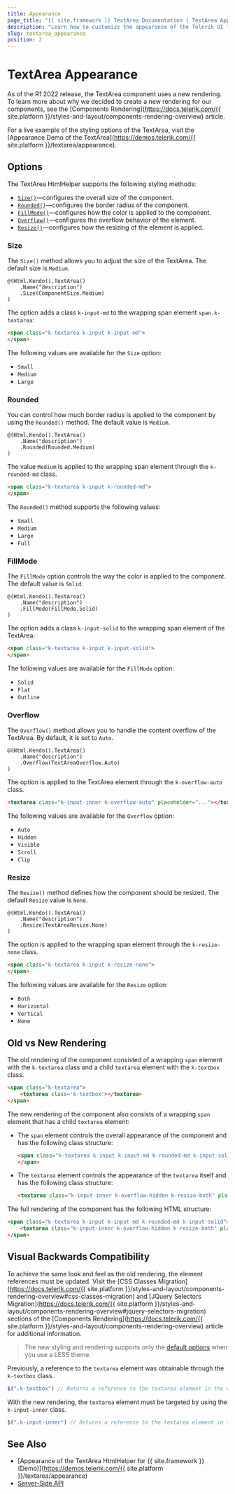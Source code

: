 ```yaml
---
title: Appearance
page_title: "{{ site.framework }} TextArea Documentation | TextArea Appearance"
description: "Learn how to customize the appearance of the Telerik UI TextArea HtmlHelper for {{ site.framework }}."
slug: textarea_appearance
position: 2
---
```


# TextArea Appearance

As of the R1 2022 release, the TextArea component uses a new rendering. To learn more about why we decided to create a new rendering for our components, see the [Components Rendering](https://docs.telerik.com/{{ site.platform }}/styles-and-layout/components-rendering-overview) article.

For a live example of the styling options of the TextArea, visit the [Appearance Demo of the TextArea](https://demos.telerik.com/{{ site.platform }}/textarea/appearance).

## Options

The TextArea HtmlHelper supports the following styling methods:

- [`Size()`](#size)—configures the overall size of the component.
- [`Rounded()`](#rounded)—configures the border radius of the component.
- [`FillMode()`](#fillmode)—configures how the color is applied to the component.
- [`Overflow()`](#overflow)—configures the overflow behavior of the element.
- [`Resize()`](#resize)—configures how the resizing of the element is applied.

### Size

The `Size()` method allows you to adjust the size of the TextArea. The default size is `Medium`.

```
@(Html.Kendo().TextArea()
    .Name("description")
    .Size(ComponentSize.Medium)
)
```
The option adds a class `k-input-md` to the wrapping span element `span.k-textarea`:

```html
<span class="k-textarea k-input k-input-md">
</span>
```

The following values are available for the `Size` option:

- `Small`
- `Medium`
- `Large`


### Rounded

You can control how much border radius is applied to the component by using the `Rounded()` method. The default value is `Medium`.

```
@(Html.Kendo().TextArea()
    .Name("description")
    .Rounded(Rounded.Medium)
)
```
The value `Medium` is applied to the wrapping span element through the `k-rounded-md` class. 

```html
<span class="k-textarea k-input k-rounded-md">
</span>
```

The `Rounded()` method supports the following values:

- `Small`
- `Medium`
- `Large`
- `Full`


### FillMode

The `FillMode` option controls the way the color is applied to the component. The default value is `Solid`.

```
@(Html.Kendo().TextArea()
    .Name("description")
    .FillMode(FillMode.Solid)
)
```

The option adds a class `k-input-solid` to the wrapping span element of the TextArea:

```html
<span class="k-textarea k-input k-input-solid">
</span>
```

The following values are available for the `FillMode` option:

- `Solid`
- `Flat`
- `Outline`


### Overflow

The `Overflow()` method allows you to handle the content overflow of the TextArea. By default, it is set to `Auto`.

```
@(Html.Kendo().TextArea()
    .Name("description")
    .Overflow(TextAreaOverflow.Auto)
)
```

The option is applied to the TextArea element through the `k-overflow-auto` class.

```html
<textarea class="k-input-inner k-overflow-auto" placeholder="..."></textarea>
```

The following values are available for the `Overflow` option:

- `Auto`
- `Hidden`
- `Visible`
- `Scroll`
- `Clip`


### Resize

The `Resize()` method defines how the component should be resized. The default `Resize` value is `None`.

```
@(Html.Kendo().TextArea()
    .Name("description")
    .Resize(TextAreaResize.None)
)
```

The option is applied to the wrapping span element through the `k-resize-none` class.

```html
<span class="k-textarea k-input k-resize-none">
</span>
```

The following values are available for the `Resize` option:

- `Both`
- `Horizontal`
- `Vertical`
- `None`


## Old vs New Rendering

The old rendering of the component consisted of a wrapping `span` element with the `k-textarea` class and a child `textarea` element with the `k-textbox` class.

```html
<span class="k-textarea">
    <textarea class='k-textbox'></textarea>
</span>
```

The new rendering of the component also consists of a wrapping `span` element that has a child `textarea` element:

- The `span` element controls the overall appearance of the component and has the following class structure:

  ```html
  <span class="k-textarea k-input k-input-md k-rounded-md k-input-solid">
  </span>
  ```

- The `textarea` element controls the appearance of the `textarea` itself and has the following class structure:

  ```html
  <textarea class="k-input-inner k-overflow-hidden k-resize-both" placeholder="..."></textarea>
  ```

The full rendering of the component has the following HTML structure:

```html
<span class="k-textarea k-input k-input-md k-rounded-md k-input-solid">
    <textarea class="k-input-inner k-overflow-hidden k-resize-both" placeholder="...">...</textarea>
</span>
```

## Visual Backwards Compatibility

To achieve the same look and feel as the old rendering, the element references must be updated. Visit the [CSS Classes Migration](https://docs.telerik.com/{{ site.platform }}/styles-and-layout/components-rendering-overview#css-classes-migration) and [JQuery Selectors Migration](https://docs.telerik.com/{{ site.platform }}/styles-and-layout/components-rendering-overview#jquery-selectors-migration) sections of the [Components Rendering](https://docs.telerik.com/{{ site.platform }}/styles-and-layout/components-rendering-overview) article for additional information.

> The new styling and rendering supports only the [default options](#options) when you use a LESS theme.

Previously, a reference to the `textarea` element was obtainable through the `k-textbox` class.

```javascript
$(".k-textbox") // Returns a reference to the textarea element in the old rendering.
```

With the new rendering, the `textarea` element must be targeted by using the `k-input-inner` class.

```javascript
$(".k-input-inner") // Returns a reference to the textarea element in the new rendering.
```

## See Also

* [Appearance of the TextArea HtmlHelper for {{ site.framework }} (Demo)](https://demos.telerik.com/{{ site.platform }}/textarea/appearance)
* [Server-Side API](/api/textarea)
